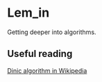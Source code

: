 # Lem_in
Getting deeper into algorithms.

## Useful reading
[Dinic algorithm in Wikipedia](https://en.wikipedia.org/wiki/Dinic%27s_algorithm)